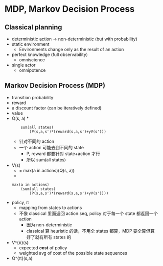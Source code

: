 # MDP, Markov Decision Process

## Classical planning
+ deterministic action -> non-deterministic (but with probability)
+ static environment
    * Environments change only as the result of an action
+ perfect knowledge (full observability)
    * omniscience
+ single actor
    * omnipotence

## Markov Decision Process (MDP)

+ transition probability
+ reward
+ a discount factor (can be iteratively defined)
+ value
+ Q(s, a)
    * 
    ``` 
        sum(all states)
            (P(s,a,s')*(reward(s,a,s')+γV(s')))
    ```
    * 针对不同的 action
    * 一个 action 可能去到不同的 state
        - P, reward 都要针对 state+action 才行
        - 所以 sum(all states)
+ V(s)
    * = max(a in actions)(Q(s, a))
    * 
    ``` 
    max(a in actions)
        (sum(all states)
            (P(s,a,s')*(reward(s,a,s')+γV(s'))))
    ```
+ policy, π
    * mapping from states to actions
    * 不像 classical 里面返回 action seq, policy 对于每一个 state 都返回一个 action
        - 因为 non-deterministic
        - classical 算 heuristic 的话，不用全 states 都算，MDP 要全算但算好了就有所有 states 的
+ V^{π}(s)
    * expected __cost__ of policy
    * weighted avg of cost of the possible state sequences 
+ Q^{π}(s,a)
